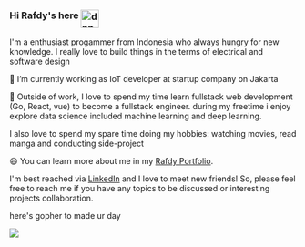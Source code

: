 ### Hi Rafdy's here <img align="top" alt="dnn" width="32px" src="https://raw.githubusercontent.com/iampavangandhi/iampavangandhi/master/gifs/Hi.gif">

I'm a enthusiast progammer from Indonesia who always hungry for new knowledge.
I really love to build things in the terms of electrical and software design


🔭 I’m currently working as IoT developer at startup company on Jakarta

🌱 Outside of work, I love to spend my time learn fullstack web development (Go, React, vue) to become a fullstack engineer. during my freetime i enjoy explore data science included machine learning and deep learning.
 
 I also love to spend my spare time doing my hobbies: watching movies, read manga and conducting side-project

😄 You can learn more about me in my [Rafdy Portfolio](https://arafdy.github.io/).

I'm best reached via [LinkedIn](https://www.linkedin.com/in/rafdy-amestira-097693122/) and I love to meet new friends! So, please feel free to reach me if you have any topics to be discussed or interesting projects collaboration.

here's gopher to made ur day

<img src="https://raw.githubusercontent.com/nlepage/gophers/main/thumbnails/gophers/waving_gopher_blue.png">



<!--
**arafdy/arafdy** is a ✨ _special_ ✨ repository because its `README.md` (this file) appears on your GitHub profile.

Here are some ideas to get you started:

- 🔭 I’m currently working on ...
- 🌱 I’m currently learning ...
- 👯 I’m looking to collaborate on ...
- 🤔 I’m looking for help with ...
- 💬 Ask me about ...
- 📫 How to reach me: ...
- 😄 Pronouns: ...
- ⚡ Fun fact: ...
-->
